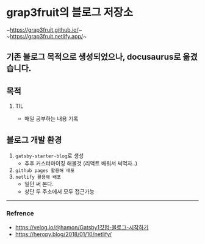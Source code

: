 # grap3fruit의 블로그 저장소

~https://grap3fruit.github.io/~  
~https://grap3fruit.netlify.app/~

기존 블로그 목적으로 생성되었으나, docusaurus로 옮겼습니다.
---

## 목적

1. TIL

   - 매일 공부하는 내용 기록

## 블로그 개발 환경

1. `gatsby-starter-blog`로 생성
   - 추후 커스터마이징 해볼것 (리액트 배워서 써먹자..)
2. `github pages 활용해 배포`
3. `netlify 활용해 배포`
   - 일단 써 본다.
   - 상단 두 주소에서 모두 접근가능

---

### Refrence

- https://velog.io/@hamon/Gatsby1깃헙-블로그-시작하기
- https://heropy.blog/2018/01/10/netlify/
